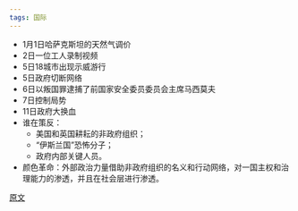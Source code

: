 ```yaml
---
tags: 国际
---
```




* 1月1日哈萨克斯坦的天然气调价
* 2日一位工人录制视频
* 5日18城市出现示威游行
* 5日政府切断网络
* 6日以叛国罪逮捕了前国家安全委员委员会主席马西莫夫
* 7日控制局势
* 11日政府大换血
* 谁在策反：
  * 美国和英国耕耘的非政府组织；
  * “伊斯兰国”恐怖分子；
  * 政府内部关键人员。
* 颜色革命：外部政治力量借助非政府组织的名义和行动网络，对一国主权和治理能力的渗透，并且在社会层进行渗透。



[原文](https://mp.weixin.qq.com/s/2hUmBMwORQYXRZyovZOTYA)